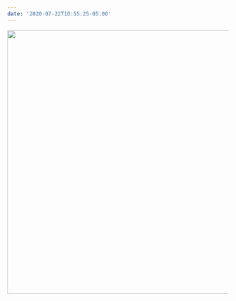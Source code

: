 ```yaml
---
date: '2020-07-22T10:55:25-05:00'
---
```



<img src="/posts/uploads/2020/7d329cef9a.jpg" width="600" height="600" alt="" />
